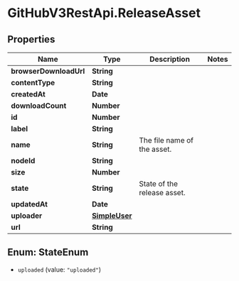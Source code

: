 # GitHubV3RestApi.ReleaseAsset

## Properties

Name | Type | Description | Notes
------------ | ------------- | ------------- | -------------
**browserDownloadUrl** | **String** |  | 
**contentType** | **String** |  | 
**createdAt** | **Date** |  | 
**downloadCount** | **Number** |  | 
**id** | **Number** |  | 
**label** | **String** |  | 
**name** | **String** | The file name of the asset. | 
**nodeId** | **String** |  | 
**size** | **Number** |  | 
**state** | **String** | State of the release asset. | 
**updatedAt** | **Date** |  | 
**uploader** | [**SimpleUser**](SimpleUser.md) |  | 
**url** | **String** |  | 



## Enum: StateEnum


* `uploaded` (value: `"uploaded"`)




